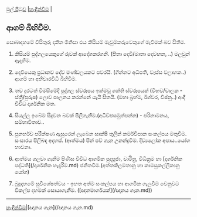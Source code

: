 [මුල් පිටුව](/index.md) |[හැඳින්වීම](/හැඳින්වීම.md) |

## ආගම් බිහිවීම.


සොබාදහමේ විසිතුරු දකින මිනිසා එය කිසියම් මැවුම්කරුවෙකුගේ මැවීමක් බව සිතීම.

1. කිසියම් පුද්ගලයෙකුගේ රුවක් ආදේශකරගනී. (පීතෘ දෙවි/මාතෘ දෙවඟන, ..) මලවුන් ඇදහීම.

2. දෙවියෙකු ප්‍රධානව දේව මණ්ඩලයකට පවරයි. (ගින්නට අධිපති, වැස්ස වලාහක..)
	ආගම් හා අභිචාරවිධි බිහිවීම.

3. තව දුරටත් විමසීමේදී පුද්ගල ස්වරූපය ඉක්මවූ ශක්ති ස්වරූපයක් (විභව/චාලක - ස්ත්‍රී/පුරුෂ) ලොව පාලනය කරන්නේ යැයි සිතයි. (මහා බ්‍රහ්ම, ඊශ්වර, විෂ්නු..) ආදී විවිධ දාර්ශනික මත.

4. සියල්ල ඉබේම සිදුවන බවක් පිලිගැනීම.(අධිච්ඡසමුත්පන්න) - පරිනාමනය, සම්භාවිතාව..

5. පුනර්භව පරීක්ෂණ ඇසුරෙන් ලැබෙන සාක්ෂි තුලින් කර්මවිපාක සංකල්පය මතුවීම. සංසාරය පිලිබඳ අදහස්. (ආත්මය) පින් පව් ගැන උනන්දුවීම. දිව්‍යලෝක අපාය..යෝග භාවනා.

6. ආත්මය ගලවා ගැනීම පිණිස විවිධ ආගමික පුදපූජා, චාරිත්‍ර, විධික්‍රම හා [දාර්ශනික පද්ධති](/දාර්ශනික හැදෑරීම.md) ජනිතවීම.(අත්තකිලමතානු හා කාමසුකල්ලිකානු යෝග)

7. බුදුදහමේ සුවිශේෂත්වය - ඉහත අත්ම සංකල්පය හා ආගමික ගැලවීම වෙනුවට විකල්ප දහමක් සොයාගැනීම. ([ඥානමාර්ගයක්](/ඥානය ගැන.md))

-----
[හැඳින්වීම](/හැඳින්වීම.md)|[ඥානය ගැන](/ඥානය ගැන.md)

